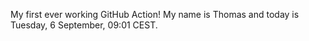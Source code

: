 My first ever working GitHub Action!
My name is Thomas and today is Tuesday, 6 September, 09:01 CEST. 
